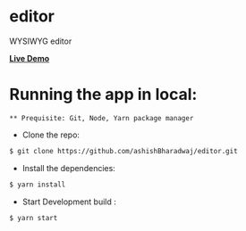 # editor
WYSIWYG editor

[**Live Demo**](https://ashishbharadwaj.github.io/editor/)

# Running the app in local:

    ** Prequisite: Git, Node, Yarn package manager

- Clone the repo:

```bash
$ git clone https://github.com/ashishBharadwaj/editor.git
```

- Install the dependencies:

```bash
$ yarn install
```

- Start Development build :

```bash
$ yarn start
```
